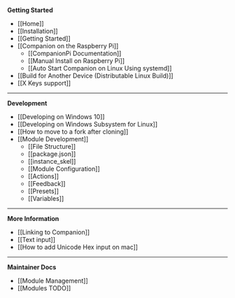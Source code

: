**Getting Started**

- [[Home]]
- [[Installation]]
- [[Getting Started]]
- [[Companion on the Raspberry Pi]]
  - [[CompanionPi Documentation]]
  - [[Manual Install on Raspberry Pi]]
  - [[Auto Start Companion on Linux Using systemd]]
- [[Build for Another Device (Distributable Linux Build)]]
- [[X Keys support]]

---

**Development**

- [[Developing on Windows 10]]
- [[Developing on Windows Subsystem for Linux]]
- [[How to move to a fork after cloning]]
- [[Module Development]]
  - [[File Structure]]
  - [[package.json]]
  - [[instance_skel]]
  - [[Module Configuration]]
  - [[Actions]]
  - [[Feedback]]
  - [[Presets]]
  - [[Variables]]

---

**More Information**

- [[Linking to Companion]]
- [[Text input]]
- [[How to add Unicode Hex input on mac]]

---

**Maintainer Docs**

- [[Module Management]]
- [[Modules TODO]]
